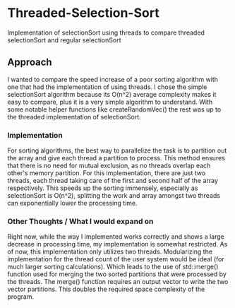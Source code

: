 # Threaded-Selection-Sort
Implementation of selectionSort using threads to compare threaded selectionSort and regular selectionSort
## Approach
I wanted to compare the speed increase of a poor sorting algorithm with one that had the implementation of using threads. I chose the simple selectionSort algorithm because its O(n^2) average complexity makes it easy to compare, plus it is a very simple algorithm to understand. With some notable helper functions like createRandomVec() the rest was up to the threaded implementation of selectionSort.
 
### Implementation
For sorting algorithms, the best way to parallelize the task is to partition out the array and give each thread a partition to process. This method ensures that there is no need for mutual exclusion, as no threads overlap each other's memory partition. For this implementation, there are just two threads, each thread taking care of the first and second half of the array respectively. This speeds up the sorting immensely, especially as selectionSort is O(n^2), splitting the work and array amongst two threads can exponentially lower the processing time.
 
### Other Thoughts / What I would expand on
Right now, while the way I implemented works correctly and shows a large decrease in processing time, my implementation is somewhat restricted. As of now, this implementation only utilizes two threads. Modularizing the implementation for the thread count of the user system would be ideal (for much larger sorting calculations). Which leads to the use of std::merge() function used for merging the two sorted partitions that were processed by the threads. The merge() function requires an output vector to write the two vector partitions. This doubles the required space complexity of the program.